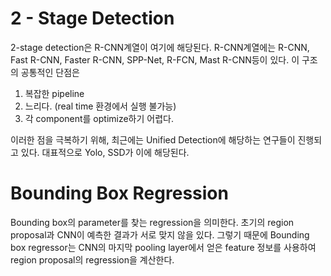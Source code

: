 # 2 - Stage Detection
2-stage detection은 R-CNN계열이 여기에 해당된다. R-CNN계열에는 R-CNN, Fast R-CNN, Faster R-CNN, SPP-Net, R-FCN, Mast R-CNN등이 있다. 이 구조의 공통적인 단점은 
1. 복잡한 pipeline
2. 느리다. (real time 환경에서 실행 불가능)
3. 각 component를 optimize하기 어렵다.

이러한 점을 극복하기 위해, 최근에는 Unified Detection에 해당하는 연구들이 진행되고 있다. 대표적으로 Yolo, SSD가 이에 해당된다.

# Bounding Box Regression
Bounding box의 parameter를 찾는 regression을 의미한다. 초기의 region proposal과 CNN이 예측한 결과가 서로 맞지 않을 있다. 그렇기 때문에 Bounding box regressor는 CNN의 마지막 pooling layer에서 얻은 feature 정보를 사용하여 region proposal의 regression을 계산한다.

